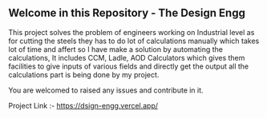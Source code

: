 <h2>Welcome in this Repository - The Design Engg</h2>

This project solves the problem of engineers working on Industrial level as for cutting the steels they has to do lot of calculations manually which takes lot of time and affert so I have make a solution by automating the calculations, It includes CCM, Ladle, AOD Calculators which gives them facilities to give inputs of various fields and directly get the output all the calculations part is being done by my project.

You are welcomed to raised any issues and contribute in it.

Project Link :- https://dsign-engg.vercel.app/

